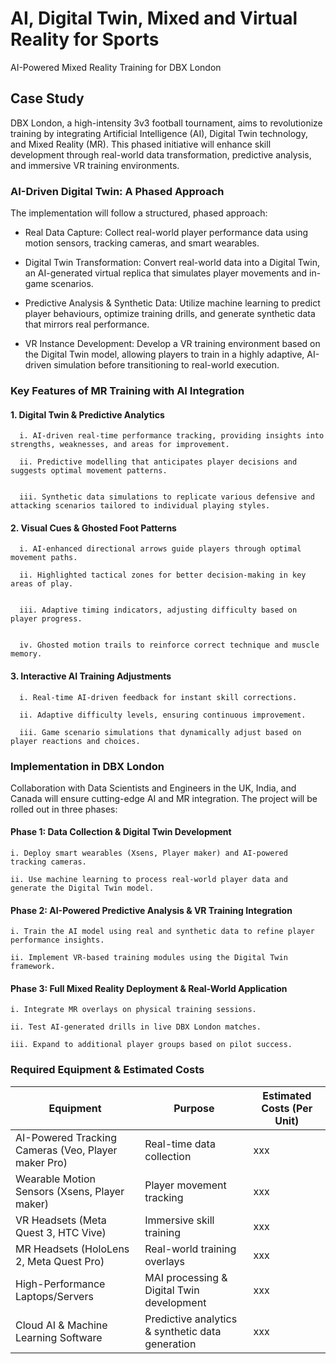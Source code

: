 # AI, Digital Twin, Mixed and Virtual Reality for Sports

AI-Powered Mixed Reality Training for DBX London

## Case Study

DBX London, a high-intensity 3v3 football tournament, aims to revolutionize training by integrating Artificial Intelligence (AI), Digital Twin technology, and Mixed Reality (MR). This phased initiative will enhance skill development through real-world data transformation, predictive analysis, and immersive VR training environments.


### AI-Driven Digital Twin: A Phased Approach
The implementation will follow a structured, phased approach:
- Real Data Capture:
  Collect real-world player performance data using motion sensors, tracking cameras, and smart wearables.

- Digital Twin Transformation:
Convert real-world data into a Digital Twin, an AI-generated virtual replica that simulates player movements and in-game scenarios.

- Predictive Analysis & Synthetic Data: Utilize machine learning to predict player behaviours, optimize training drills, and generate synthetic data that mirrors real performance.

- VR Instance Development: Develop a VR training environment based on the Digital Twin model, allowing players to train in a highly adaptive, AI-driven simulation before transitioning to real-world execution.


### Key Features of MR Training with AI Integration

#### 1. Digital Twin & Predictive Analytics

      i. AI-driven real-time performance tracking, providing insights into strengths, weaknesses, and areas for improvement.

      ii. Predictive modelling that anticipates player decisions and suggests optimal movement patterns.


      iii. Synthetic data simulations to replicate various defensive and attacking scenarios tailored to individual playing styles.

#### 2. Visual Cues & Ghosted Foot Patterns

      i. AI-enhanced directional arrows guide players through optimal movement paths.

      ii. Highlighted tactical zones for better decision-making in key areas of play.


      iii. Adaptive timing indicators, adjusting difficulty based on player progress.


      iv. Ghosted motion trails to reinforce correct technique and muscle memory.


#### 3. Interactive AI Training Adjustments
   
      i. Real-time AI-driven feedback for instant skill corrections.

      ii. Adaptive difficulty levels, ensuring continuous improvement.

      iii. Game scenario simulations that dynamically adjust based on player reactions and choices.


### Implementation in DBX London

Collaboration with Data Scientists and Engineers in the UK, India, and Canada will ensure cutting-edge AI and MR integration. The project will be rolled out in three phases:

#### Phase 1: Data Collection & Digital Twin Development

    i. Deploy smart wearables (Xsens, Player maker) and AI-powered tracking cameras.

    ii. Use machine learning to process real-world player data and generate the Digital Twin model.

#### Phase 2: AI-Powered Predictive Analysis & VR Training Integration

    i. Train the AI model using real and synthetic data to refine player performance insights.

    ii. Implement VR-based training modules using the Digital Twin framework.

#### Phase 3: Full Mixed Reality Deployment & Real-World Application

    i. Integrate MR overlays on physical training sessions.

    ii. Test AI-generated drills in live DBX London matches.

    iii. Expand to additional player groups based on pilot success.



### Required Equipment & Estimated Costs

| **Equipment** | **Purpose**         | **Estimated Costs (Per Unit)**               |
|--------|------------------|------------------------|
|AI-Powered Tracking Cameras (Veo, Player maker Pro)     | Real-time data collection         | xxx     |
| Wearable Motion Sensors (Xsens, Player maker)      | Player movement tracking       | xxx         |
| VR Headsets (Meta Quest 3, HTC Vive)      | Immersive skill training     | xxx        |
| MR Headsets (HoloLens 2, Meta Quest Pro)      | Real-world training overlays      | xxx        |
| High-Performance Laptops/Servers      | MAI processing & Digital Twin development    | xxx     |
| Cloud AI & Machine Learning Software      | Predictive analytics & synthetic data generation     | xxx            |
